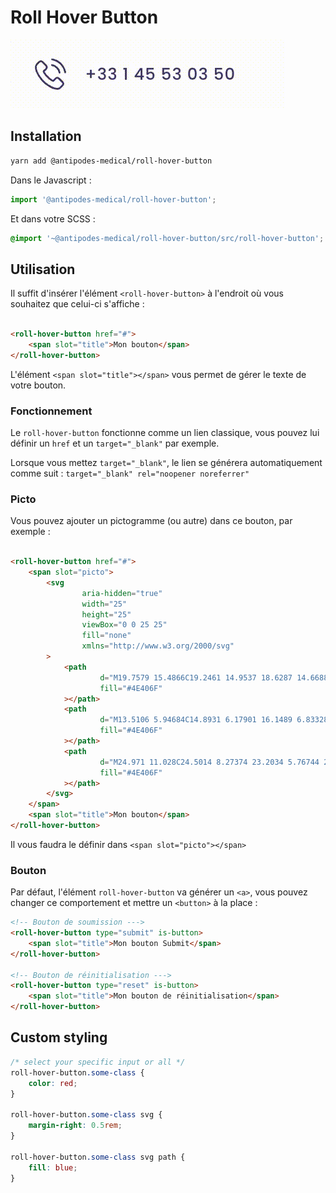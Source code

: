 # Roll Hover Button

![](docs/roll-hover-button.gif)

## Installation

```bash
yarn add @antipodes-medical/roll-hover-button
```

Dans le Javascript :

```javascript
import '@antipodes-medical/roll-hover-button';
```

Et dans votre SCSS :

```scss
@import '~@antipodes-medical/roll-hover-button/src/roll-hover-button';
```

## Utilisation

Il suffit d'insérer l'élément `<roll-hover-button>` à l'endroit où vous souhaitez que celui-ci s'affiche :

```html

<roll-hover-button href="#">
    <span slot="title">Mon bouton</span>
</roll-hover-button>
```

L'élément `<span slot="title"></span>` vous permet de gérer le texte de votre bouton.

### Fonctionnement

Le `roll-hover-button` fonctionne comme un lien classique, vous pouvez lui définir un `href` et un `target="_blank"` par exemple.

Lorsque vous mettez `target="_blank"`, le lien se générera automatiquement comme suit : `target="_blank" rel="noopener noreferrer"`

### Picto

Vous pouvez ajouter un pictogramme (ou autre) dans ce bouton, par exemple :

```html

<roll-hover-button href="#">
    <span slot="picto">
        <svg
                aria-hidden="true"
                width="25"
                height="25"
                viewBox="0 0 25 25"
                fill="none"
                xmlns="http://www.w3.org/2000/svg"
        >
            <path
                    d="M19.7579 15.4866C19.2461 14.9537 18.6287 14.6688 17.9745 14.6688C17.3255 14.6688 16.7028 14.9484 16.1699 15.4813L14.5026 17.1434C14.3654 17.0695 14.2282 17.001 14.0963 16.9324C13.9063 16.8374 13.7269 16.7477 13.5739 16.6527C12.0121 15.6607 10.5927 14.368 9.23142 12.6954C8.57187 11.8617 8.12865 11.16 7.80679 10.4476C8.23946 10.0519 8.64047 9.64035 9.03092 9.24461C9.17866 9.09687 9.3264 8.94386 9.47414 8.79612C10.5822 7.68807 10.5822 6.25288 9.47414 5.14483L8.03368 3.70437C7.87011 3.5408 7.70126 3.37196 7.54297 3.20311C7.22638 2.87597 6.89397 2.53828 6.551 2.2217C6.03919 1.71516 5.42713 1.44606 4.7834 1.44606C4.13968 1.44606 3.51706 1.71516 2.98942 2.2217C2.98414 2.22697 2.98414 2.22697 2.97887 2.23225L1.18488 4.04206C0.509502 4.71745 0.124323 5.54057 0.0399002 6.4956C-0.0867339 8.03631 0.367038 9.4715 0.715282 10.4107C1.57006 12.7165 2.84696 14.8534 4.75174 17.1434C7.06282 19.903 9.84349 22.0821 13.0199 23.6176C14.2335 24.1927 15.8533 24.8734 17.6631 24.9895C17.774 24.9947 17.89 25 17.9956 25C19.2144 25 20.238 24.5621 21.0401 23.6915C21.0453 23.6809 21.0559 23.6756 21.0612 23.6651C21.3355 23.3327 21.6521 23.0319 21.9845 22.71C22.2114 22.4937 22.4436 22.2668 22.6705 22.0294C23.1928 21.4859 23.4672 20.8527 23.4672 20.2037C23.4672 19.5495 23.1876 18.9216 22.6546 18.3939L19.7579 15.4866ZM21.6468 21.0427C21.6416 21.0427 21.6416 21.048 21.6468 21.0427C21.4411 21.2643 21.23 21.4648 21.0031 21.6864C20.6602 22.0136 20.3119 22.3565 19.9848 22.7417C19.4519 23.3116 18.824 23.5807 18.0008 23.5807C17.9217 23.5807 17.8373 23.5807 17.7581 23.5754C16.191 23.4751 14.7347 22.8631 13.6425 22.3407C10.6561 20.895 8.03368 18.8424 5.85452 16.2411C4.05526 14.0725 2.85223 12.0675 2.05549 9.91472C1.56479 8.60089 1.38539 7.57727 1.46453 6.61168C1.5173 5.99434 1.75474 5.48253 2.19268 5.04458L3.99194 3.24532C4.25048 3.00261 4.52486 2.8707 4.79396 2.8707C5.12637 2.8707 5.39547 3.0712 5.56431 3.24005C5.56959 3.24532 5.57486 3.2506 5.58014 3.25588C5.902 3.55663 6.20804 3.86794 6.5299 4.20036C6.69347 4.3692 6.86231 4.53805 7.03116 4.71217L8.47162 6.15263C9.03092 6.71193 9.03092 7.22902 8.47162 7.78832C8.3186 7.94134 8.17086 8.09435 8.01785 8.24209C7.57463 8.69587 7.15251 9.11798 6.69347 9.52954C6.68291 9.54009 6.67236 9.54537 6.66708 9.55592C6.21331 10.0097 6.29773 10.4529 6.39271 10.7537C6.39799 10.7695 6.40326 10.7853 6.40854 10.8012C6.78317 11.7087 7.31081 12.5635 8.11282 13.5818L8.1181 13.5871C9.57439 15.3811 11.1098 16.7793 12.8036 17.8505C13.0199 17.9876 13.2415 18.0984 13.4526 18.204C13.6425 18.299 13.8219 18.3887 13.9749 18.4836C13.996 18.4942 14.0171 18.51 14.0382 18.5206C14.2176 18.6103 14.3865 18.6525 14.5606 18.6525C14.9986 18.6525 15.2729 18.3781 15.3626 18.2884L17.1672 16.4839C17.3466 16.3045 17.6315 16.0881 17.9639 16.0881C18.291 16.0881 18.5601 16.2939 18.7237 16.4733C18.729 16.4786 18.729 16.4786 18.7343 16.4839L21.6416 19.3912C22.185 19.9294 22.185 20.4834 21.6468 21.0427Z"
                    fill="#4E406F"
            ></path>
            <path
                    d="M13.5106 5.94684C14.8931 6.17901 16.1489 6.83328 17.1514 7.8358C18.1539 8.83832 18.8029 10.0941 19.0403 11.4765C19.0984 11.8248 19.3991 12.0675 19.7421 12.0675C19.7843 12.0675 19.8212 12.0622 19.8635 12.0569C20.2539 11.9936 20.5125 11.6243 20.4491 11.2338C20.1642 9.56119 19.3727 8.03631 18.1644 6.82801C16.9561 5.61971 15.4313 4.82824 13.7586 4.54332C13.3682 4.48 13.0041 4.73854 12.9355 5.12372C12.8669 5.5089 13.1202 5.88353 13.5106 5.94684Z"
                    fill="#4E406F"
            ></path>
            <path
                    d="M24.971 11.028C24.5014 8.27374 23.2034 5.76744 21.2089 3.77296C19.2144 1.77847 16.7081 0.480469 13.9538 0.0108673C13.5687 -0.0577262 13.2046 0.206095 13.136 0.591274C13.0727 0.981729 13.3312 1.3458 13.7217 1.4144C16.1805 1.83123 18.423 2.99732 20.2064 4.77548C21.9898 6.55891 23.1506 8.80138 23.5675 11.2602C23.6255 11.6084 23.9263 11.8512 24.2692 11.8512C24.3115 11.8512 24.3484 11.8459 24.3906 11.8406C24.7758 11.7826 25.0396 11.4132 24.971 11.028Z"
                    fill="#4E406F"
            ></path>
        </svg>
    </span>
    <span slot="title">Mon bouton</span>
</roll-hover-button>
```

Il vous faudra le définir dans `<span slot="picto"></span>`

### Bouton

Par défaut, l'élément `roll-hover-button` va générer un `<a>`, vous pouvez changer ce comportement et mettre un `<button>` à la place :

```html
<!-- Bouton de soumission --->
<roll-hover-button type="submit" is-button>
    <span slot="title">Mon bouton Submit</span>
</roll-hover-button>

<!-- Bouton de réinitialisation --->
<roll-hover-button type="reset" is-button>
    <span slot="title">Mon bouton de réinitialisation</span>
</roll-hover-button>
```

## Custom styling

```css
/* select your specific input or all */
roll-hover-button.some-class {
    color: red;
}

roll-hover-button.some-class svg {
    margin-right: 0.5rem;
}

roll-hover-button.some-class svg path {
    fill: blue;
}
```